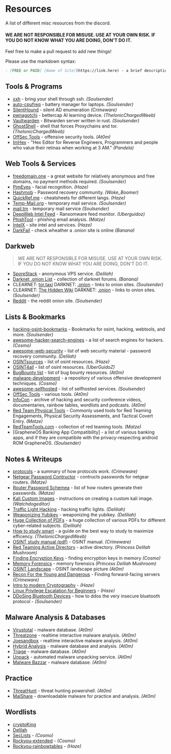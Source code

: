 # Resources
A list of different misc resources from the discord.

#### WE ARE NOT RESPONSIBLE FOR MISUSE. USE AT YOUR OWN RISK. IF YOU DO NOT KNOW WHAT YOU ARE DOING, DON'T DO IT.

Feel free to make a pull request to add new things!

Please use the markdown syntax:
```md
- [FREE or PAID] [Name of Site](https://link.here) - a brief description. *(Your Username)*
```

## Tools & Programs
- [xxh](https://github.com/xxh/xxh) - bring your shell through ssh. *(Soulsender)*
- [auto-cpufreq](https://github.com/AdnanHodzic/auto-cpufreq) - battery manager for laptops. *(Soulsender)*
- [SilentHound](https://github.com/layer8secure/SilentHound.git) - silent AD enumeration *(Crimeware)*
- [pwnagotchi](https://github.com/DrSchottky/pwnagotchi/releases) - bettercap AI learning device. *(TheIonicChargedWeeb)*
- [Vaultwarden](https://github.com/dani-garcia/vaultwarden) - Bitwarden server written in rust. *(Soulsender)*
- [GhostShell](https://github.com/S12cybersecurity/GhostShell) - shell that forces Proxychains and tor. *(TheIonicChargedWeeb)*
- [OffSec Tools](https://offsec.tools/) - offensive security tools. *(At0m)*
- [ImHex](https://github.com/WerWolv/ImHex) - "Hex Editor for Reverse Engineers, Programmers and people who value their retinas when working at 3 AM." *(Pandela)*

## Web Tools & Services
- [freedomain.one](https://freedomain.one/) - a great website for relatively anonymous and free domains, no payment methods required. *(Soulsender)*
- [PimEyes](https://pimeyes.com/en) - facial recognition. *(Haze)*
- [Hashmob](https://hashmob.net/resources/hashmob) - Password recovery community. *(Woke_Boomer)*
- [QuickRef.me](https://quickref.me/) - cheatsheets for different langs. *(Haze)*
- [Temp-Mail.org](https://temp-mail.org/) - temporary mail service. *(Soulsender)*
- [mail.tm](https://mail.tm/en/) - temporary mail service *(Soulsender)*
- [DeepWeb Intel Feed](https://darkfeed.io/) - Ransomware feed monitor. *(Uberguidoz)*
- [PhishTool](https://www.phishtool.com/) - phishing email analysis. *(Matze)*
- [IntelX](https://intelx.io/tools) - site intel and services. *(Haze)*
- [DarkFail](https://dark.fail/) - check wheather a .onion site is online *(Banana)*

## Darkweb
> WE ARE NOT RESPONSIBLE FOR MISUSE. USE AT YOUR OWN RISK. IF YOU DO NOT KNOW WHAT YOU ARE DOING, DON'T DO IT.
- [SporeStack](https://sporestack.com/) - anonymous VPS service. *(Delilah)*
- [Darknet .onion List](https://darknet.fail/) - collection of darknet forums. *(Banana)*
- CLEARNET: [tor.taxi](https://tor.taxi/) DARKNET: [.onion](http://tortaxi2dev6xjwbaydqzla77rrnth7yn2oqzjfmiuwn5h6vsk2a4syd.onion) - links to onion sites. *(Soulsender)*
- CLEARNET: [The Hidden Wiki](https://thehiddenwiki.org/) DARKNET: [.onion](http://6nhmgdpnyoljh5uzr5kwlatx2u3diou4ldeommfxjz3wkhalzgjqxzqd.onion/) - links to onion sites. *(Soulsender)*
- [Reddit](http://www.reddittorjg6rue252oqsxryoxengawnmo46qy4kyii5wtqnwfj4ooad.onion/) - the reddit onion site. *(Soulsender)*

## Lists & Bookmarks
- [hacking-osint-bookmarks](https://github.com/Soulsender/hacking-osint-bookmarks) - Bookmarks for osint, hacking, webtools, and more. *(Soulsender)*
- [awesome-hacker-search-engines](https://github.com/edoardottt/awesome-hacker-search-engines) - a list of search engines for hackers. *(Cosmo)*
- [awesome-web-security](https://github.com/MiladMSFT/ThreatHunt) - list of web security material - password recovery community. *(Delilah)*
- [OSINTsources](https://github.com/awareseven/OSINTsources) - list of osint resources. *(Haze)*
- [OSINT4all](https://start.me/p/L1rEYQ/osint4all) - list of osint resources. *(UberGuidoZ)*
- [BugBounty list](https://twitter.com/atomiczsec/status/1573430023604031488?s=46&t=kE8r4UXbHRYZgTTh4pmI-w) - list of bug bounty resources. *(At0m)*
- [malware-development](https://github.com/CosmodiumCS/Malware-Development) - a repository of various offensive development techniques. *(Cosmo)*
- [awesome-selfhosted](https://github.com/awesome-selfhosted/awesome-selfhosted) - list of selfhosted services. *(Soulsender)*
- [OffSec Tools](https://offsec.tools/) - various tools. *(At0m)*
- [InfoCon](https://infocon.org/) - archive of hacking and security conference videos, documentaries, rainbow tables, wordlists and podcasts. *(At0m)*
- [Red Team Physical Tools](https://github.com/DavidProbinsky/RedTeam-Physical-Tools) - Commonly used tools for Red Teaming Engagements, Physical Security Assessments, and Tactical Covert Entry. *(Matze)*
- [RedTeamTools.com](https://www.redteamtools.com/) - collection of red teaming tools. *(Matze)*
- [GrapheneOS Banking App Compatibility] - a list of various banking apps, and if they are compatibile with the privacy-respecting android ROM GrapheneOS. *(Soulsender)*

## Notes & Writeups
- [protocols](https://github.com/netspooky/protocols/tree/main/broadcast_brujeria) - a summary of how protocols work. *(Crimeware)*
- [Netgear Password Contructor](https://github.com/redsquirrel7/Netgear-Password-Constructinator) - contructs passwords for netgear routers. *(Matze)*
- [Router Password Schemea](https://forums.hak5.org/topic/39403-table-of-wifi-password-standards/) - list of how routers generate their passwords. *(Matze)*
- [Kali Custom Images](https://www.kali.org/docs/development/live-build-a-custom-kali-iso/) - instructions on creating a custom kali image. *(Watchdogeditor)* 
- [Traffic Light Hacking](https://twitter.com/hetmehtaa/status/1617856763193352195) - hacking traffic lights. *(Deliliah)*
- [Weaponizing Yubikey](https://www.blackhillsinfosec.com/how-to-weaponize-the-yubikey/) - weaponizing the yubikey. *(Deliliah)*
- [Huge Collection of PDFs](https://mega.nz/folder/Ikl2TAAD#urHrrA_fqdMs0uxSlUKPZA) - a huge collection of various PDFs for different cyber-related subjects. *(Deliliah)*
- [How to study smart](https://youtu.be/IlU-zDU6aQ0) - a guide on the best way to study to maximize efficency. *(TheIonicChargedWeeb)*
- [OSINT study manual (pdf)](https://cdn.discordapp.com/attachments/1016199552157614090/1052590563997778061/mcafee-institute-osint-study-manual.pdf) - OSINT manual. *(Crimeware)*
- [Red Teaming Active Directory](https://h4ms1k.github.io/Red_Team_Active_Directory/#) - active directory. *(Princess Delilah Mushroom)*
- [Finding Encryption Keys](https://diyinfosec.medium.com/scanning-memory-for-fek-e17ca3db09c9) - finding encryption keys in memory *(Cosmo)*
- [Memory Forensics](https://eforensicsmag.com/an-introduction-to-memory-forensics-windows-process-internals-by-joseph-moronwi/) - memory forensics *(Princess Delilah Mushroom)*
- [OSINT Landscape](https://cdn.discordapp.com/attachments/885271058050068480/891455958159597598/image0.png) - OSINT landscape picture *(At0m)*
- [Recon For the Young and Dangerous](https://github.com/CosmodiumCS/resources/blob/main/Notes/recon-for-the-young-and-dangerous.md) - Finding forward-facing servers *(Crimeware)*
- [Intro to modern Cryptography](https://cseweb.ucsd.edu/~mihir/papers/br-book.pdf) - *(Haze)*
- [Linux Privilege Escalation for Beginners](https://www.youtube.com/watch?v=ZTnwg3qCdVM) - *(Haze)*
- [DDoSing Bluetooth Devices]() - how to ddos the very insecure bluetooth protocol - *(Soulsender)*

## Malware Analysis & Databases
- [Virustotal](https://www.virustotal.com/gui/home/upload) - malware database. *(At0m)*
- [Threatzone](https://threat.zone/) - realtime interactive malware analysis. *(At0m)*
- [Joesandbox](https://www.joesandbox.com/#windows) - realtime interactive malware analysis. *(At0m)*
- [Hybrid Analysis](https://hybrid-analysis.com/) - malware database and analysis. *(At0m)*
- [Triage](https://tria.ge/) - malware database. *(At0m)*
- [Unpack](https://www.unpac.me/#/) - automated malware unpacking service. *(At0m)*
- [Malware Bazzar](https://bazaar.abuse.ch/browse/) - malware database. *(At0m)*

## Practice
- [ThreatHunt](https://github.com/MiladMSFT/ThreatHunt) - threat hunting powershell. *(At0m)*
- [MalShare](https://malshare.com/index.php) - downloadable malware for practice and analysis. *(At0m)*

## Wordlists
- [cryptoKing](https://securityplayground.pw/TheBigList.zip)
- [Delilah](https://h.acker.is/74gb-wordlist-released-princesspi7-4/)
- [SecLists](https://github.com/danielmiessler/SecLists) - *(Cosmo)*
- [Rockyou-extended](https://mega.nz/folder/aDpmxCiD#f_pSJ0vV698-Ev1mbyYNAQ) - *(Cosmo)*
- [Rockyou-rainbowtables](https://mega.nz/folder/ys8VyY5T#kZsRbSZCL9WS4T3GEoPo6g) - *(Haze)*

